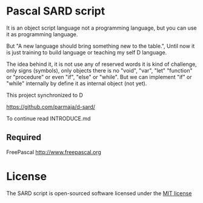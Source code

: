 Pascal SARD script
==================

It is an object script language not a programming language, but you can use it as programming language.

But "A new language should bring something new to the table.", Until now it is just training to build language or teaching my self D language.

The idea behind it, it is not use any of reserved words it is kind of challenge, only signs (symbols), only objects there is no "void", "var", "let" "function" or "procedure" or even "if", "else" or "while".
But we can implement "if" or "while" internally by define it as internal object (not yet).

This project synchronized to D

https://github.com/parmaja/d-sard/

To continue read INTRODUCE.md

Required
--------

FreePascal http://www.freepascal.org


License
=======

The SARD script is open-sourced software licensed under the [MIT license](http://opensource.org/licenses/MIT)
